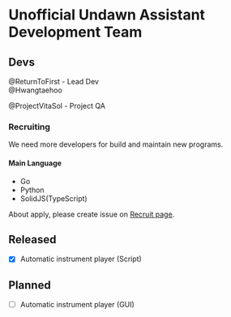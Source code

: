 # Unofficial Undawn Assistant Development Team


## Devs

@ReturnToFirst - Lead Dev<br>
@Hwangtaehoo<br>

@ProjectVitaSol - Project QA

### Recruiting
We need more developers for build and maintain new programs.

#### Main Language
- Go
- Python
- SolidJS(TypeScript)

About apply, please create issue on [Recruit page](https://github.com/Undawn-Programs/recruit).

## Released
- [x] Automatic instrument player (Script)

## Planned
- [ ] Automatic instrument player (GUI)

